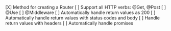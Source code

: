 [X] Method for creating a Router
[ ] Support all HTTP verbs: @Get, @Post
[ ] @Use
[ ] @Middleware
[ ] Automatically handle return values as 200
[ ] Automatically handle return values with status codes and body
    [ ] Handle return values with headers
[ ] Automatically handle promises
